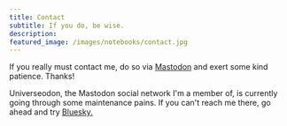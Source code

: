 ```yaml
---
title: Contact
subtitle: If you do, be wise.
description: 
featured_image: /images/notebooks/contact.jpg
---
```


If you really must contact me, do so via [Mastodon](https://universeodon.com/@peaceablewriter) and exert some kind patience. Thanks!

Universeodon, the Mastodon social network I'm a member of, is currently going through some maintenance pains. If you can't reach me there, go ahead and try [Bluesky.](https://bsky.app/profile/peaceablewriter.com)


